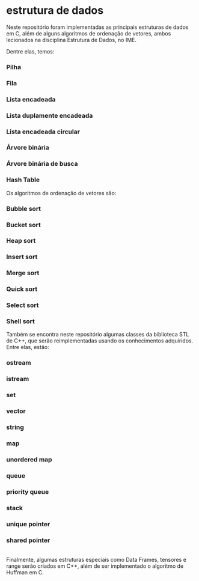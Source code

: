 # estrutura de dados
Neste repositório foram implementadas as principais estruturas de dados em C, além de alguns algoritmos de ordenação de vetores, ambos lecionados na disciplina Estrutura de Dados, no IME.

Dentre elas, temos:

### Pilha
### Fila
### Lista encadeada
### Lista duplamente encadeada
### Lista encadeada circular
### Árvore binária
### Árvore binária de busca
### Hash Table

Os algoritmos de ordenação de vetores são:

### Bubble sort
### Bucket sort
### Heap sort
### Insert sort
### Merge sort
### Quick sort
### Select sort
### Shell sort

Também se encontra neste repositório algumas classes da biblioteca STL de C++, que serão reimplementadas usando os conhecimentos adquiridos. Entre elas, estão:

### ostream
### istream
### set
### vector
### string
### map
### unordered map
### queue
### priority queue
### stack
### unique pointer
### shared pointer
 <br> Finalmente, algumas estruturas especiais como Data Frames, tensores e range serão criados em C++, além de ser implementado o algoritmo de Huffman em C.
